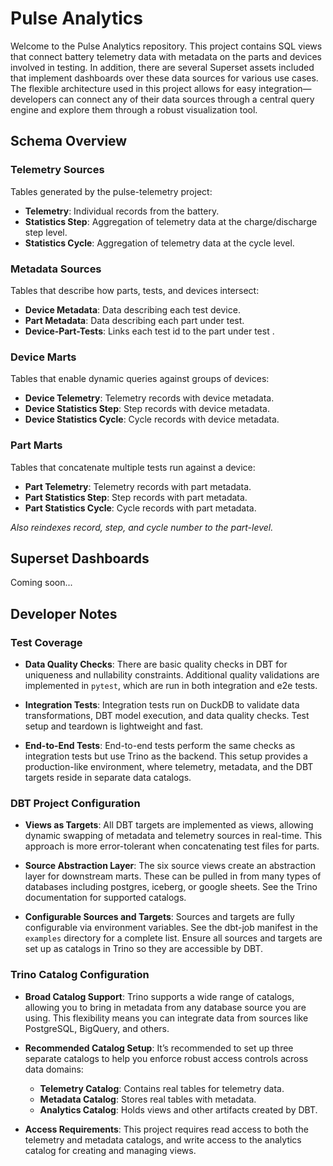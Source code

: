 # Pulse Analytics

Welcome to the Pulse Analytics repository. This project contains SQL views that connect battery telemetry data with metadata on the parts and devices involved in testing. In addition, there are several Superset assets included that implement dashboards over these data sources for various use cases. The flexible architecture used in this project allows for easy integration—developers can connect any of their data sources through a central query engine and explore them through a robust visualization tool.

## Schema Overview

### Telemetry Sources

Tables generated by the pulse-telemetry project:
- **Telemetry**: Individual records from the battery.
- **Statistics Step**: Aggregation of telemetry data at the charge/discharge step level.
- **Statistics Cycle**: Aggregation of telemetry data at the cycle level.

### Metadata Sources

Tables that describe how parts, tests, and devices intersect:
- **Device Metadata**: Data describing each test device.
- **Part Metadata**: Data describing each part under test.
- **Device-Part-Tests**: Links each test id to the part under test .

### Device Marts

Tables that enable dynamic queries against groups of devices:
- **Device Telemetry**: Telemetry records with device metadata.
- **Device Statistics Step**: Step records with device metadata.
- **Device Statistics Cycle**: Cycle records with device metadata.

### Part Marts

Tables that concatenate multiple tests run against a device:
- **Part Telemetry**: Telemetry records with part metadata.
- **Part Statistics Step**: Step records with part metadata.
- **Part Statistics Cycle**: Cycle records with part metadata.

*Also reindexes record, step, and cycle number to the part-level.*

## Superset Dashboards

Coming soon...

## Developer Notes

### Test Coverage

- **Data Quality Checks**: There are basic quality checks in DBT for uniqueness and nullability constraints. Additional quality validations are implemented in `pytest`, which are run in both integration and e2e tests.

- **Integration Tests**: Integration tests run on DuckDB to validate data transformations, DBT model execution, and data quality checks. Test setup and teardown is lightweight and fast.

- **End-to-End Tests**: End-to-end tests perform the same checks as integration tests but use Trino as the backend. This setup provides a production-like environment, where telemetry, metadata, and the DBT targets reside in separate data catalogs.

### DBT Project Configuration

- **Views as Targets**: All DBT targets are implemented as views, allowing dynamic swapping of metadata and telemetry sources in real-time. This approach is more error-tolerant when concatenating test files for parts.

- **Source Abstraction Layer**: The six source views create an abstraction layer for downstream marts. These can be pulled in from many types of databases including postgres, iceberg, or google sheets. See the Trino documentation for supported catalogs.

- **Configurable Sources and Targets**: Sources and targets are fully configurable via environment variables. See the dbt-job manifest in the `examples` directory for a complete list. Ensure all sources and targets are set up as catalogs in Trino so they are accessible by DBT.

### Trino Catalog Configuration

- **Broad Catalog Support**: Trino supports a wide range of catalogs, allowing you to bring in metadata from any database source you are using. This flexibility means you can integrate data from sources like PostgreSQL, BigQuery, and others.

- **Recommended Catalog Setup**: It’s recommended to set up three separate catalogs to help you enforce robust access controls across data domains:
  - **Telemetry Catalog**: Contains real tables for telemetry data.
  - **Metadata Catalog**: Stores real tables with metadata.
  - **Analytics Catalog**: Holds views and other artifacts created by DBT.

- **Access Requirements**: This project requires read access to both the telemetry and metadata catalogs, and write access to the analytics catalog for creating and managing views.


